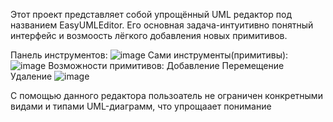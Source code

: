 Этот проект представляет собой упрощённый UML редактор под названием EasyUMLEditor. Его основная задача-интуитивно понятный интерфейс и возмоость лёгкого добавления новых примитивов.

Панель инструментов:
![image](https://github.com/user-attachments/assets/1db34c62-afdf-4f66-b1d0-db99285ed04f)
Сами инструменты(примитивы):
![image](https://github.com/user-attachments/assets/2b901daf-a821-471b-9e48-f6c45efeb21d)
Возможности примитивов:
Добавление
Перемещение
Удаление
![image](https://github.com/user-attachments/assets/623a9299-9acb-4ad6-9b3f-68e51c4362e9)

С помощью данного редактора пользоатель не ограничен конкретными видами и типами UML-диаграмм, что упрощаает понимание
